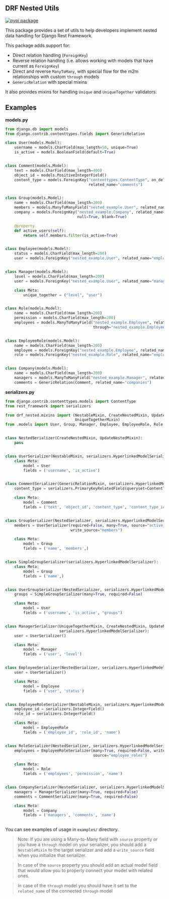 ## DRF Nested Utils

[![pypi package](https://img.shields.io/pypi/v/drf-nested.svg)](https://pypi.org/project/drf-nested/)

This package provides a set of utils to help developers implement nested data handling for Django Rest Framework.

This package adds support for:
* Direct relation handling (`ForeignKey`)
* Reverse relation handling (i.e. allows working with models that have current as `ForeignKey`)
* Direct and reverse `ManyToMany`, with special flow for the m2m relationships with custom `through` models
* `GenericRelation` with special mixins

It also provides mixins for handling `Unique` and `UniqueTogether` validators.

## Examples

__models.py__

```python
from django.db import models
from django.contrib.contenttypes.fields import GenericRelation

class User(models.Model):
    username = models.CharField(max_length=50, unique=True)
    is_active = models.BooleanField(default=True)


class Comment(models.Model):
    text = models.CharField(max_length=400)
    object_id = models.PositiveIntegerField()
    content_type = models.ForeignKey("contenttypes.ContentType", on_delete=models.CASCADE,
                                     related_name="comments")


class Group(models.Model):
    name = models.CharField(max_length=200)
    members = models.ManyToManyField("nested_example.User", related_name="groups")
    company = models.ForeignKey("nested_example.Company", related_name="groups", on_delete=models.CASCADE,
                                null=True, blank=True)

    @property
    def active_users(self):
        return self.members.filter(is_active=True)


class Employee(models.Model):
    status = models.CharField(max_length=200)
    user = models.ForeignKey("nested_example.User", related_name="employees", on_delete=models.CASCADE)


class Manager(models.Model):
    level = models.CharField(max_length=200)
    user = models.ForeignKey("nested_example.User", related_name="managers", on_delete=models.CASCADE)

    class Meta:
        unique_together = ("level", "user")


class Role(models.Model):
    name = models.CharField(max_length=200)
    permission = models.CharField(max_length=200)
    employees = models.ManyToManyField("nested_example.Employee", related_name="roles",
                                       through="nested_example.EmployeeRole")


class EmployeeRole(models.Model):
    name = models.CharField(max_length=200)
    employee = models.ForeignKey("nested_example.Employee", related_name="employee_roles", on_delete=models.CASCADE)
    role = models.ForeignKey("nested_example.Role", related_name="employee_roles", on_delete=models.CASCADE)


class Company(models.Model):
    name = models.CharField(max_length=200)
    managers = models.ManyToManyField("nested_example.Manager", related_name="companies")
    comments = GenericRelation(Comment, related_name="companies")
```

__serializers.py__
```python
from django.contrib.contenttypes.models import ContentType
from rest_framework import serializers

from drf_nested.mixins import (NestableMixin, CreateNestedMixin, UpdateNestedMixin, GenericRelationMixin,
                               UniqueTogetherMixin)
from .models import User, Group, Manager, Employee, EmployeeRole, Role, Company, Comment


class NestedSerializer(CreateNestedMixin, UpdateNestedMixin):
    pass


class UserSerializer(NestableMixin, serializers.HyperlinkedModelSerializer):
    class Meta:
        model = User
        fields = ('username', 'is_active')


class CommentSerializer(GenericRelationMixin, serializers.HyperlinkedModelSerializer):
    content_type = serializers.PrimaryKeyRelatedField(queryset=ContentType.objects.all())

    class Meta:
        model = Comment
        fields = ('text', 'object_id', 'content_type', 'content_type_id',)


class GroupSerializer(NestedSerializer, serializers.HyperlinkedModelSerializer):
    members = UserSerializer(required=False, many=True, source="active_users",
                             write_source="members")

    class Meta:
        model = Group
        fields = ('name', 'members',)


class SimpleGroupSerializer(serializers.HyperlinkedModelSerializer):
    class Meta:
        model = Group
        fields = ('name',)


class UserGroupSerializer(NestedSerializer, serializers.HyperlinkedModelSerializer):
    groups = SimpleGroupSerializer(many=True, required=False)

    class Meta:
        model = User
        fields = ('username', 'is_active', "groups")


class ManagerSerializer(UniqueTogetherMixin, CreateNestedMixin, UpdateNestedMixin,
                        serializers.HyperlinkedModelSerializer):
    user = UserSerializer()

    class Meta:
        model = Manager
        fields = ('user', 'level')


class EmployeeSerializer(NestedSerializer, serializers.HyperlinkedModelSerializer):
    user = UserSerializer()

    class Meta:
        model = Employee
        fields = ('user', 'status')


class EmployeeRoleSerializer(NestableMixin, serializers.HyperlinkedModelSerializer):
    employee_id = serializers.IntegerField()
    role_id = serializers.IntegerField()

    class Meta:
        model = EmployeeRole
        fields = ('employee_id', 'role_id', 'name')


class RoleSerializer(NestedSerializer, serializers.HyperlinkedModelSerializer):
    employees = EmployeeRoleSerializer(many=True, required=False, write_source="employee_roles",
                                       source="employee_roles")

    class Meta:
        model = Role
        fields = ('employees', 'permission', 'name')


class CompanySerializer(NestedSerializer, serializers.HyperlinkedModelSerializer):
    managers = ManagerSerializer(many=True, required=False)
    comments = CommentSerializer(many=True, required=False)

    class Meta:
        model = Company
        fields = ('managers', 'comments', 'name')
        
```

You can see examples of usage in `examples/` directory.

> Note: If you are using a Many-to-Many field with `source` property or you have a `through` model on your serializer, 
you should add a `NestableMixin` to the target serializer and add a `write_source` field when you initialize that serializer.

> In case of the `source` property you should add an actual model field that would allow you to properly connect your model with related ones. 

> In case of the `through` model you should have it set to the `related_name` of the connected `through` model